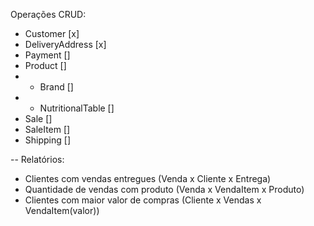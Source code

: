 Operações CRUD:
- Customer [x]
- DeliveryAddress [x]
- Payment []
- Product []
- - Brand []
- - NutritionalTable []
- Sale []
- SaleItem []
- Shipping []

-- Relatórios:
- Clientes com vendas entregues (Venda x Cliente x Entrega)
- Quantidade de vendas com produto (Venda x VendaItem x Produto)
- Clientes com maior valor de compras (Cliente x Vendas x VendaItem(valor))